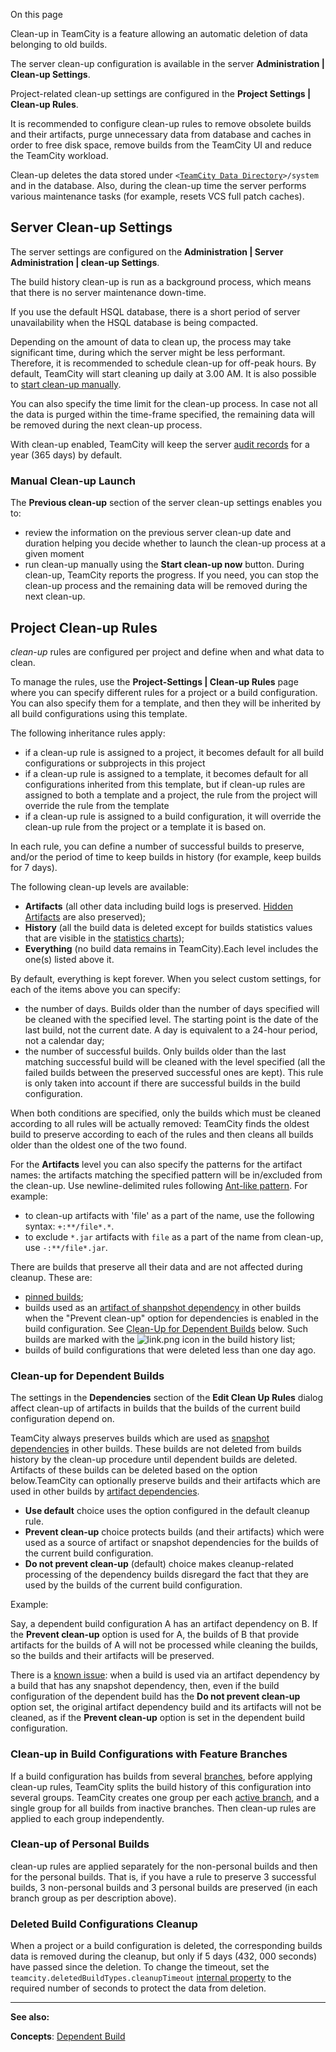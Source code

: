 [//]: # (title: Clean-Up)
[//]: # (auxiliary-id: Clean-Up)

On this page

<tag-list of="chapter" mode="tree" depth="4"/>


Clean-up in TeamCity is a feature allowing an automatic deletion of data belonging to old builds.

The server clean-up configuration is available in the server __Administration | Clean-up Settings__.

 Project-related clean-up settings are configured in the __Project Settings | Clean-up Rules__.

It is recommended to configure clean-up rules to remove obsolete builds and their artifacts, purge unnecessary data from database and caches in order to free disk space, remove builds from the TeamCity UI and reduce the TeamCity workload.

Clean-up deletes the data stored under `<`[`TeamCity Data Directory`](teamcity-data-directory.md)`>/system` and in the database. Also, during the clean-up time the server performs various maintenance tasks (for example, resets VCS full patch caches).


## Server Clean-up Settings

The server settings are configured on the __Administration | Server Administration | clean-up Settings__.

The build history clean-up is run as a background process, which means that there is no server maintenance down\-time.   

<note>

If you use the default HSQL database, there is a short period of server unavailability when the HSQL database is being compacted.
</note>

Depending on the amount of data to clean up, the process may take significant time, during which the server might be less performant. Therefore, it is recommended to schedule clean-up for off\-peak hours. By default, TeamCity will start cleaning up daily at 3.00 AM. It is also possible to [start clean-up manually](#Manual+Clean-up+Launch).

You can also specify the time limit for the clean-up process. In case not all the data is purged within the time\-frame specified, the remaining data will be removed during the next clean-up process.

With clean-up enabled, TeamCity will keep the server [audit records](tracking-user-actions.md) for a year (365 days) by default.

### Manual Clean-up Launch

The __Previous clean-up__ section of the server clean-up settings enables you to:
* review the information on the previous server clean-up date and duration helping you decide whether to launch the clean-up process at a given moment
* run clean-up manually using the __Start clean-up now__ button.
During clean-up, TeamCity reports the progress. If you need, you can stop the clean-up process and the remaining data will be removed during the next clean-up.


## Project Clean-up Rules

_clean-up_ rules are configured per project and define when and what data to clean.

To manage the rules, use the __Project-Settings | Clean-up Rules__ page where you can specify different rules for a project or a build configuration. You can also specify them for a template, and then they will be inherited by all build configurations using this template.

The following inheritance rules apply:
* if a clean-up rule is assigned to a project, it becomes default for all build configurations or subprojects in this project
* if a clean-up rule is assigned to a template, it becomes default for all configurations inherited from this template, but if clean-up rules are assigned to both a template and a project, the rule from the project will override the rule from the template
* if a clean-up rule is assigned to a build configuration, it will override the clean-up rule from the project or a template it is based on.   

In each rule, you can define a number of successful builds to preserve, and/or the period of time to keep builds in history (for example, keep builds for 7 days).

The following clean-up levels are available:
* __Artifacts__ (all other data including build logs is preserved. [Hidden Artifacts](build-artifact.md#Hidden+Artifacts) are also preserved);
* __History__ (all the build data is deleted except for builds statistics values that are visible in the [statistics charts](statistic-charts.md));
* __Everything__ (no build data remains in TeamCity).Each level includes the one(s) listed above it.

By default, everything is kept forever. When you select custom settings, for each of the items above you can specify:
* the number of days. Builds older than the number of days specified will be cleaned with the specified level. The starting point is the date of the last build, not the current date. A day is equivalent to a 24-hour period, not a calendar day;
* the number of successful builds. Only builds older than the last matching successful build will be cleaned with the level specified (all the failed builds between the preserved successful ones are kept). This rule is only taken into account if there are successful builds in the build configuration.

When both conditions are specified, only the builds which must be cleaned according to all rules will be actually removed: TeamCity finds the oldest build to preserve according to each of the rules and then cleans all builds older than the oldest one of the two found.

For the __Artifacts__ level you can also specify the patterns for the artifact names: the artifacts matching the specified pattern will be in/excluded from the clean-up. Use newline\-delimited rules following [Ant-like pattern](http://ant.apache.org/manual/dirtasks.html#patterns). For example:
  * to clean-up artifacts with 'file' as a part of the name, use the following syntax: `+:**/file*.*`.
  * to exclude `*.jar` artifacts with `file` as a part of the name from clean-up, use `-:**/file*.jar`.

There are builds that preserve all their data and are not affected during cleanup. These are:
* [pinned builds](pinned-build.md);
* builds used as an [artifact of shanpshot dependency](configuring-dependencies.md) in other builds when the "Prevent clean-up" option for dependencies is enabled in the build configuration. See [Clean-Up for Dependent Builds](#Clean-up+for+Dependent+Builds) below. Such builds are marked with the ![link.png](link.png) icon in the build history list;
* builds of build configurations that were deleted less than one day ago.

[//]: # (Internal note. Do not delete. "Clean-Upd55e230.txt")    


### Clean-up for Dependent Builds

The settings in the __Dependencies__ section of the __Edit Clean Up Rules__ dialog affect clean-up of artifacts in builds that the builds of the current build configuration depend on.

TeamCity always preserves builds which are used as [snapshot dependencies](dependent-build.md#Snapshot+Dependency) in other builds. These builds are not deleted from builds history by the clean-up procedure until dependent builds are deleted. Artifacts of these builds can be deleted based on the option below.TeamCity can optionally preserve builds and their artifacts which are used in other builds by [artifact dependencies](dependent-build.md#Artifact+Dependency).
* __Use default__ choice uses the option configured in the default cleanup rule.
* __Prevent clean-up__ choice protects builds (and their artifacts) which were used as a source of artifact or snapshot dependencies for the builds of the current build configuration.
* __Do not prevent clean-up__ (default) choice makes cleanup\-related processing of the dependency builds disregard the fact that they are used by the builds of the current build configuration.

Example:

Say, a dependent build configuration A has an artifact dependency on B. If the __Prevent clean-up__ option is used for A, the builds of B that provide artifacts for the builds of A will not be processed while cleaning the builds, so the builds and their artifacts will be preserved.


There is a [known issue](https://youtrack.jetbrains.com/issue/TW-59344): when a build is used via an artifact dependency by a build that has any snapshot dependency, then, even if the build configuration of the dependent build has the __Do not prevent clean-up__ option set, the original artifact dependency build and its artifacts will not be cleaned, as if the __Prevent clean-up__ option is set in the dependent build configuration.


### Clean-up in Build Configurations with Feature Branches

If a build configuration has builds from several [branches](working-with-feature-branches.md), before applying clean-up rules, TeamCity splits the build history of this configuration into several groups. TeamCity creates one group per each [active branch](working-with-feature-branches.md#Active+branches), and a single group for all builds from inactive branches. Then clean-up rules are applied to each group independently.

### Clean-up of Personal Builds

clean-up rules are applied separately for the non\-personal builds and then for the personal builds. That is, if you have a rule to preserve 3 successful builds, 3 non\-personal builds and 3 personal builds are preserved (in each branch group as per description above).

### Deleted Build Configurations Cleanup

When a project or a build configuration is deleted, the corresponding builds data is removed during the cleanup, but only if 5 days (432, 000 seconds) have passed since the deletion. To change the timeout, set the `teamcity.deletedBuildTypes.cleanupTimeout` [internal property](configuring-teamcity-server-startup-properties.md#TeamCity+internal+properties) to the required number of seconds to protect the data from deletion.



 __  __
 
__See also:__

__Concepts__: [Dependent Build](dependent-build.md)
